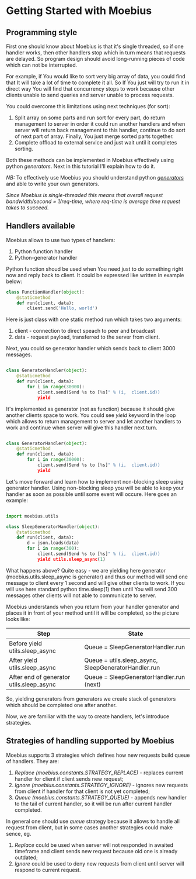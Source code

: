 # Getting Started with Moebius

## Programming style

First one should know about Moebius is that it's single threaded, so if one handler works, then other handlers stop which in turn means that requests are delayed. So program design should avoid long-running pieces of code which can not be interrupted. 

For example, if You would like to sort very big array of data, you could find that It will take a lot of time to complete it all. So If You just will try to run it in direct way You will find that concurrency stops to work because other clients unable to send queries and server unable to process requests.

You could overcome this limitations using next techniques (for sort):

1. Split array on some parts and run sort for every part, do return management to server in order it could run another handlers and when server will return back management to this handler, continue to do sort of next part of array. Finally, You just merge sorted parts together.
2. Complete offload to external service and just wait until it completes sorting.

Both these methods can be implemented in Moebius effectively using python *generators*. Next in this tutorial I'll explain how to do it.

*NB:* To effectively use Moebius you should understand python [*generators*](https://wiki.python.org/moin/Generators) and able to write your own generators.

*Since Moebius is single-threaded this means that overall request bandwidth/second = 1/req-time, where req-time is average time request takes to succeed.*

## Handlers available

Moebius allows to use two types of handlers:

1. Python function handler
2. Python-generator handler

Python function shoud be used when You need just to do something right now and reply back to client. It could be expressed like written in example below:

```python
class FunctionHandler(object):
    @staticmethod
    def run(client, data):
        client.send('Hello, world')
```

Here is just class with one static method run which takes two arguments:
1. client - connection to direct speach to peer and broadcast
2. data - request payload, transferred to the server from client.

Next, you could se generator handler which sends back to client 3000 messages.

```python

class GeneratorHandler(object):
    @staticmethod
    def run(client, data):
        for i in range(30000):
            client.send(Send %s to [%s]" % (i,  client.id))
            yield
```

It's implemented as generator (not as function) because it should give another clients space to work. You could see _yield_ keyword in the loop which allows to return management to server and let another handlers to work and continue when server will give this handler next turn.

```python

class GeneratorHandler(object):
    @staticmethod
    def run(client, data):
        for i in range(30000):
            client.send(Send %s to [%s]" % (i,  client.id))
            yield
```

Let's move forward and learn how to implement non-blocking sleep using generator handler. Using non-blocking sleep you will be able to keep your handler as soon as possible until some event will occure. Here goes an example:

```python

import moebius.utils

class SleepGeneratorHandler(object):
    @staticmethod
    def run(client, data):
        d = json.loads(data)
        for i in range(300):
            client.send(Send %s to [%s]" % (i,  client.id))
            yield utils.sleep_async(1)
```

What happens above? Quite easy - we are yielding here generator (moebius.utils.sleep_async is generator) and thus our method will send one message to client every 1 second and will give other clients to work. If you will use here standard python time.sleep(1) then until You will send 300 messages other clients will not able to communicate to server.

Moebius understands when you return from your handler generator and places it in front of your method until it will be completed, so the picture looks like:

|Step                                     | State                                                   |
|-----------------------------------------|--------------------------------------------------------- |
|Before yield utils.sleep_async           | Queue = SleepGeneratorHandler.run |
|After yield  utils.sleep_async           | Queue = utils.sleep_async, SleepGeneratorHandler.run |
|After end of generator utils.sleep_async | Queue = SleepGeneratorHandler.run (next) |

So, yielding generators from generators we create stack of generators which should be completed one after another.

Now, we are familiar with the way to create handlers, let's introduce strategies.

## Strategies of handling supported by Moebius

Moebius supports 3 strategies which defines how new requests build queue of handlers. They are:

1. _Replace (moebius.constants.STRATEGY_REPLACE)_ - replaces current handler for client if client sends new request;
2. _Ignore (moebius.constants.STRATEGY_IGNORE)_ - ignores new requests from client if handler for that client is not yet completed;
3. _Queue (moebius.constants.STRATEGY_QUEUE)_ - appends new handler to the tail of current handler, so it will be run after current handler completed.
 
In general one should use _queue_ strategy because it allows to handle all request from client, but in some cases another strategies could make sence, eg.

1. _Replace_ could be used when server will not responded in awaited timeframe and client sends new request because old one is already outdated;
2. _Ignore_ could be used to deny new requests from client until server will respond to current request.
